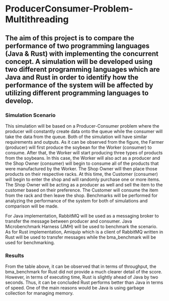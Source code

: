 # ProducerConsumer-Problem-Multithreading

## The aim of this project is to compare the performance of two programming languages (Java & Rust) with implementing the concurrent concept. A simulation will be developed using two different programming languages which are Java and Rust in order to identify how the performance of the system will be affected by utilizing different programming languages to develop.


### Simulation Scenario

This simulation will be based on a Producer-Consumer problem where the producer will constantly create data onto the queue while the consumer will take the data 
from the queue. Both of the simulation will have similar requirements and outputs. As it can be observed from the figure, the Farmer (producer) will first produce the soybean for the Worker (consumer) to consume. After that, the Worker will start producing three types of products from the soybeans. In this case, the Worker will also act as a producer and the Shop Owner (consumer) will begin to consume all of the products that were manufactured by the Worker. The Shop Owner will then place those products on their respective racks. At this time, the Customer (consumer) will begin to enter the shop and will randomly purchase one or more items. The Shop Owner will be acting as a producer as well and sell the item to the customer based on their preference. The Customer will consume the item from the rack and then leave the shop. Benchmarks will be performed for analyzing the performance of the system for both of simulations and comparison will be made.

For Java implementation, RabbitMQ will be used as a messaging broker to transfer the message between producer and consumer. Java Microbenchmark Harness (JMH) will be 
used to benchmark the scenario. As for Rust implementation, Amiquip which is a client of RabbitMQ written in Rust will be used to transfer messages while the bma_benchmark will be used for benchmarking.

### Results
From the table above, it can be observed that in terms of throughput, the bma_benchmark for Rust did not provide a much clearer detail of the score. However, in terms of executing time, Rust is slightly ahead of Java by two seconds. Thus, it can be concluded Rust performs better than Java in terms of speed. One of the main reasons would be Java is using garbage collection for managing memory.
